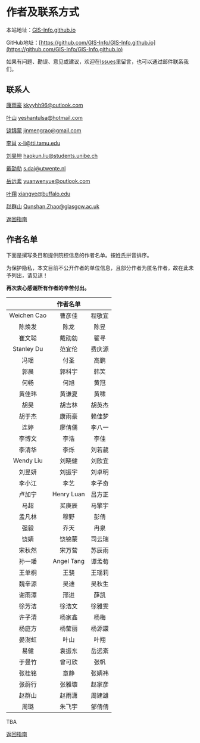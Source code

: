 # 作者及联系方式

本站地址：[GIS-Info.github.io](https://gis-info.github.io/)

GitHub地址：[https://github.com/GIS-Info/GIS-Info.github.io](https://github.com/GIS-Info/GIS-Info.github.io)

如果有问题、勘误、意见或建议，欢迎在[Issues](https://github.com/GIS-Info/GIS-Info.github.io/issues)里留言，也可以通过邮件联系我们。

## 联系人
[康雨豪](https://www.kkyyhh96.site)  [kkyyhh96@outlook.com](mailto:kkyyhh96@outlook.com)

[叶山](https://www.ye-shan.com/) [yeshantulsa@hotmail.com](mailto:yeshantulsa@hotmail.com)

[饶锦蒙](http://www.jinmengrao.com) [jinmengrao@gmail.com](mailto:jinmengrao@gmail.com)

[李肖](https://sites.google.com/tamu.edu/xiaoli/home) [x-li@tti.tamu.edu](mailto:x-li@tti.tamu.edu)

[刘昊坤](https://github.com/EugeneGIS)  [haokun.liu@students.unibe.ch](mailto:haokun.liu@students.unibe.ch)

[戴劭勍](http://gisersqdai.top/mycv/)  [s.dai@utwente.nl](mailto:s.dai@utwente.nl)

[岳远紊](https://github.com/ywyue) [yuanwenyue@outlook.com](mailto:yuanwenyue@outlook.com)

[叶翔](www.linkedin.com/in/spatialyexiang)  [xiangye@buffalo.edu](mailto:xiangye@buffalo.edu)

[赵群山](https://www.gla.ac.uk/schools/socialpolitical/staff/qunshanzhao/)  [Qunshan.Zhao@glasgow.ac.uk](mailto:Qunshan.Zhao@glasgow.ac.uk)

[返回指南](https://gis-info.github.io/)

## 作者名单

下面是撰写条目和提供院校信息的作者名单。按姓氏拼音排序。

为保护隐私，本文目前不公开作者的单位信息，且部分作者为匿名作者，故在此未予列出，请见谅！

**再次衷心感谢所有作者的辛苦付出。**

|             |  作者名单  |        |
|:-----------:|:----------:|:------:|
| Weichen Cao |   曹彦佳   | 程敬宜 |
|    陈焕发   |    陈龙    |  陈昱  |
|    崔文聪   |   戴劭勍   |  翟寻  |
|  Stanley Du |   范宜伦   | 费庆源 |
|     冯瑶    |    付圣    |  高鹏  |
|     郭晨    |   郭科宇   |  韩笑  |
|     何畅    |    何旭    |  黄冠  |
|    黄佳玮   |   黄谦夏   |  黄啸  |
|     胡昊    |   胡吉林   | 胡英杰 |
|    胡于杰   |   康雨豪   | 赖佳梦 |
|     连婷    |   廖倩儒   | 李八一 |
|    李博文   |    李浩    |  李佳  |
|    李清华   |    李烁    | 刘若葳 |
|  Wendy Liu  |   刘晓健   | 刘欣宜 |
|    刘昱妍   |   刘振宇   | 刘卓明 |
|    李小江   |    李艺    | 李子奇 |
|    卢加宁   | Henry Luan | 吕方正 |
|     马超    |   买庚辰   | 马擎宇 |
|    孟凡林   |    穆野    |  彭倩  |
|     强毅    |    乔天    |  冉泉  |
|     饶婧    |   饶锦蒙   | 司云瑞 |
|    宋秋然   |   宋万营   | 苏辰雨 |
|    孙一璠   | Angel Tang | 谭孟荀 |
|    王单桐   |    王骁    | 王瑶莉 |
|    魏辛源   |    吴迪    | 吴秋生 |
|    谢雨潭   |    邢进    |  薛凯  |
|    徐芳洁   |   徐浩文   | 徐雅雯 |
|    许子清   |   杨家鑫   |  杨梅  |
|    杨庭方   |   杨莹丽   | 杨源譞 |
|    晏澍虹   |    叶山    |  叶翔  |
|     易健    |   袁振东   | 岳远紊 |
|    于曼竹   |   曾可欣   |  张帆  |
|    张桂铭   |    章静    | 张婧祎 |
|    张蔚行   |   张雅璇   | 赵家彦 |
|    赵群山   |   赵雨潇   | 周建雄 |
|     周璐    |   朱飞宇   | 邹倩倩 |

TBA

[返回指南](https://gis-info.github.io/)
